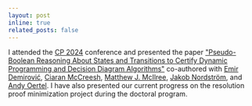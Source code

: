 ```yaml
---
layout: post
inline: true
related_posts: false
---
```


I attended the [CP 2024](https://cp2024.a4cp.org/) conference and presented the paper ["Pseudo-Boolean Reasoning About States and Transitions to Certify Dynamic Programming and Decision Diagram Algorithms"](https://drops.dagstuhl.de/entities/document/10.4230/LIPIcs.CP.2024.9)
co-authored with [Emir Demirović](https://emirde.github.io/), [Ciaran McCreesh](https://ciaranm.github.io/),
[Matthew J. McIlree](https://matthewmcilree.com/), [Jakob Nordström](https://jakobnordstrom.se/), and [Andy Oertel](https://aoertel.de/). I have also presented our current progress on the resolution proof minimization project during the doctoral program.